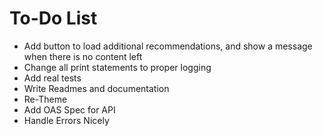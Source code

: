 # To-Do List

* Add button to load additional recommendations, and show a message when there is no content left
* Change all print statements to proper logging
* Add real tests
* Write Readmes and documentation
* Re-Theme
* Add OAS Spec for API
* Handle Errors Nicely
